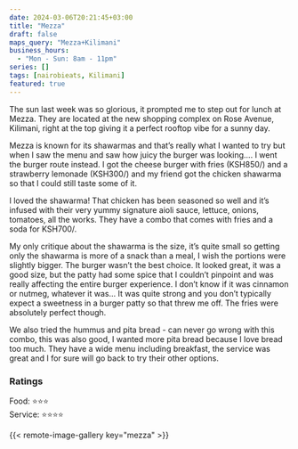 ```yaml
---
date: 2024-03-06T20:21:45+03:00
title: "Mezza"
draft: false
maps_query: "Mezza+Kilimani"
business_hours:
  - "Mon - Sun: 8am - 11pm"
series: []
tags: [nairobieats, Kilimani]
featured: true
---
```


The sun last week was so glorious, it prompted me to step out for lunch at Mezza. They are located at the new shopping complex on Rose Avenue, Kilimani, right at the top giving it a perfect rooftop vibe for a sunny day.

Mezza is known for its shawarmas and that’s really what I wanted to try but when I saw the menu and saw how juicy the burger was looking…. I went the burger route instead. I got the cheese burger with fries (KSH850/) and a strawberry lemonade (KSH300/) and my friend got the chicken shawarma so that I could still taste some of it.

I loved the shawarma! That chicken has been seasoned so well and it’s infused with their very yummy signature aioli sauce, lettuce, onions, tomatoes, all the works. They have a combo that comes with fries and a soda for KSH700/.

My only critique about the shawarma is the size, it’s quite small so getting only the shawarma is more of a snack than a meal, I wish the portions were slightly bigger. The burger wasn’t the best choice. It looked great, it was a good size, but the patty had some spice that I couldn’t pinpoint and was really affecting the entire burger experience. I don’t know if it was cinnamon or nutmeg, whatever it was… It was quite strong and you don’t typically expect a sweetness in a burger patty so that threw me off. The fries were absolutely perfect though.

We also tried the hummus and pita bread - can never go wrong with this combo, this was also good, I wanted more pita bread because I love bread too much. They have a wide menu including breakfast, the service was great and I for sure will go back to try their other options.

### Ratings

Food: ⭐️⭐️⭐️<br>
Service: ⭐️⭐️⭐️⭐️<br>

{{< remote-image-gallery key="mezza" >}}
